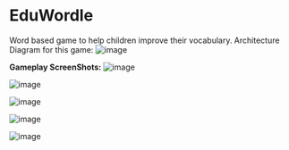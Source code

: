 # EduWordle
Word based game to help children improve their vocabulary.
Architecture Diagram for this game:
![image](https://github.com/user-attachments/assets/1ed0d176-a10b-43b1-8f65-e30b1fcb3357)

**Gameplay ScreenShots:**
![image](https://github.com/user-attachments/assets/02c9f689-b5a9-4d60-a90f-b83430633e64)

![image](https://github.com/user-attachments/assets/9430b9b9-d216-4e72-aa92-fdcf37a570c8)

![image](https://github.com/user-attachments/assets/fa8c5398-d7b6-4616-a46b-c1cbe9be7b64)

![image](https://github.com/user-attachments/assets/2d6dbc3a-6c94-4716-a26c-ac6c3288e8c9)

![image](https://github.com/user-attachments/assets/d6c6c4e3-7f33-4ad6-86f6-da91c1eff667)




